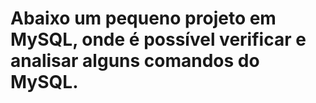 # Abaixo um pequeno projeto em MySQL, onde é possível verificar e analisar alguns comandos do MySQL.